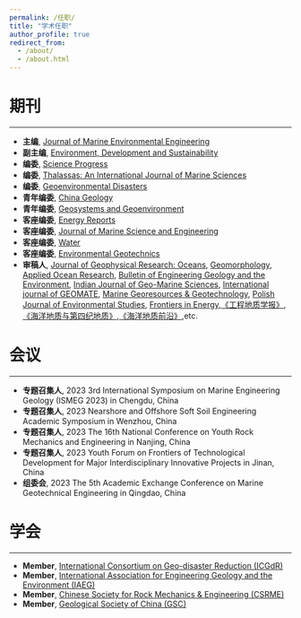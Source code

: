 ```yaml
---
permalink: /任职/
title: "学术任职"
author_profile: true
redirect_from: 
  - /about/
  - /about.html
---
```



期刊
======
------
* **主编**, [Journal of Marine Environmental Engineering](https://www.oldcitypublishing.com/journals/jmee-home/)
* **副主编**, [Environment, Development and Sustainability](https://link.springer.com/journal/10668)
* **编委**, [Science Progress](https://journals.sagepub.com/editorial-board/SCI)
* **编委**, [Thalassas: An International Journal of Marine Sciences](https://link.springer.com/journal/41208)
* **编委**, [Geoenvironmental Disasters](https://geoenvironmental-disasters.springeropen.com/)
* **青年编委**, [China Geology](https://www.sciencedirect.com/journal/china-geology)
* **青年编委**, [Geosystems and Geoenvironment](https://www.sciencedirect.com/journal/geosystems-and-geoenvironment)
* **客座编委**, [Energy Reports](https://www.sciencedirect.com/journal/energy-reports/special-issue/10LNPQPBFC5)
* **客座编委**, [Journal of Marine Science and Engineering ](https://www.mdpi.com/journal/jmse/special_issues/3V20M0H7MX#editors)
* **客座编委**, [Water](https://www.mdpi.com/journal/water/special_issues/sediment_dynamics) 
* **客座编委**, [Environmental Geotechnics](https://www.icevirtuallibrary.com/toc/jenge/10/3)
* **审稿人**, [Journal of Geophysical Research: Oceans](https://agupubs.onlinelibrary.wiley.com/journal/21699291), [Geomorphology](https://www.sciencedirect.com/journal/geomorphology), [Applied Ocean Research](https://www.sciencedirect.com/journal/applied-ocean-research), [Bulletin of Engineering Geology and the Environment](https://link.springer.com/journal/10064), [Indian Journal of Geo-Marine Sciences](https://or.niscpr.res.in/index.php/IJMS), [International journal of GEOMATE](https://geomatejournal.com/geomate), [Marine Georesources & Geotechnology](https://www.tandfonline.com/journals/umgt20), [Polish Journal of Environmental Studies](http://www.pjoes.com/), [Frontiers in Energy](https://link.springer.com/journal/11708),[《工程地质学报》](http://www.gcdz.org/), [《海洋地质与第四纪地质》](海洋地质与第四纪地质),[《海洋地质前沿》](海洋地质前言),etc.

会议
======
------
* **专题召集人**, 2023 3rd International Symposium on Marine Engineering Geology (ISMEG 2023) in Chengdu, China
* **专题召集人**, 2023 Nearshore and Offshore Soft Soil Engineering Academic Symposium in Wenzhou, China
* **专题召集人**, 2023 The 16th National Conference on Youth Rock Mechanics and Engineering in Nanjing, China
* **专题召集人**, 2023 Youth Forum on Frontiers of Technological Development for Major Interdisciplinary Innovative Projects in Jinan, China
* **组委会**, 2023 The 5th Academic Exchange Conference on Marine Geotechnical Engineering in Qingdao, China

学会
======
------
* **Member**, [International Consortium on Geo-disaster Reduction (ICGdR)](http://www.icgdr.com/)
* **Member**, [International Association for Engineering Geology and the Environment (IAEG)](https://iaeg.info/)
* **Member**, [Chinese Society for Rock Mechanics & Engineering (CSRME)](http://www.csrme.com/Home/Index/index.do)
* **Member**, [Geological Society of China (GSC)](http://www.geosociety.org.cn/)
